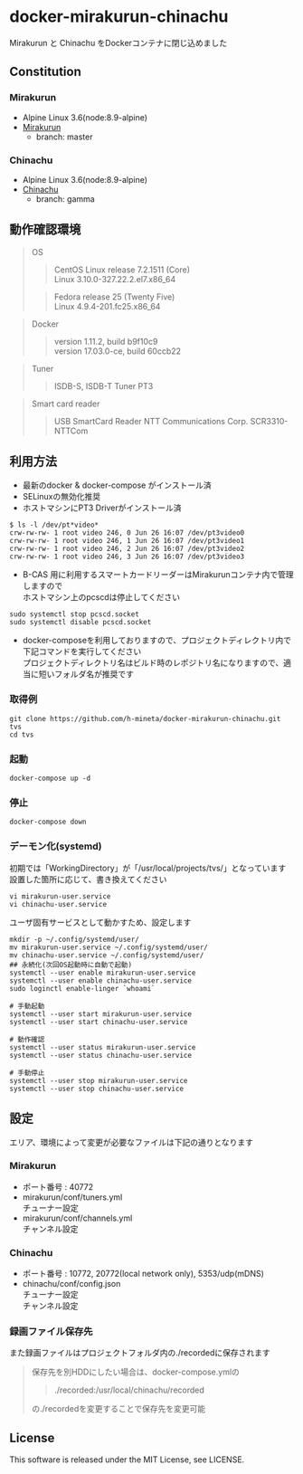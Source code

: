 # docker-mirakurun-chinachu
Mirakurun と Chinachu をDockerコンテナに閉じ込めました

## Constitution
### Mirakurun
- Alpine Linux 3.6(node:8.9-alpine)
- [Mirakurun](https://github.com/kanreisa/Mirakurun)
  - branch: master

### Chinachu
- Alpine Linux 3.6(node:8.9-alpine)
- [Chinachu](https://github.com/kanreisa/Chinachu)
  - branch: gamma

## 動作確認環境
> OS
>>CentOS Linux release 7.2.1511 (Core)  
>> Linux 3.10.0-327.22.2.el7.x86_64  
>
>>Fedora release 25 (Twenty Five)  
>> Linux 4.9.4-201.fc25.x86_64  

>Docker
>>version 1.11.2, build b9f10c9  
>>version 17.03.0-ce, build 60ccb22  

>Tuner
>>ISDB-S, ISDB-T Tuner PT3  

>Smart card reader
>>USB SmartCard Reader NTT Communications Corp. SCR3310-NTTCom  

## 利用方法
- 最新のdocker & docker-compose がインストール済
- SELinuxの無効化推奨
- ホストマシンにPT3 Driverがインストール済
```
$ ls -l /dev/pt*video*
crw-rw-rw- 1 root video 246, 0 Jun 26 16:07 /dev/pt3video0
crw-rw-rw- 1 root video 246, 1 Jun 26 16:07 /dev/pt3video1
crw-rw-rw- 1 root video 246, 2 Jun 26 16:07 /dev/pt3video2
crw-rw-rw- 1 root video 246, 3 Jun 26 16:07 /dev/pt3video3
```
- B-CAS 用に利用するスマートカードリーダーはMirakurunコンテナ内で管理しますので  
ホストマシン上のpcscdは停止してください
```
sudo systemctl stop pcscd.socket
sudo systemctl disable pcscd.socket
```

- docker-composeを利用しておりますので、プロジェクトディレクトリ内で下記コマンドを実行してください  
プロジェクトディレクトリ名はビルド時のレポジトリ名になりますので、適当に短いフォルダ名が推奨です

### 取得例
```shell
git clone https://github.com/h-mineta/docker-mirakurun-chinachu.git tvs
cd tvs
```
### 起動
```shell
docker-compose up -d
```
### 停止
```shell
docker-compose down
```

### デーモン化(systemd)
初期では「WorkingDirectory」が「/usr/local/projects/tvs/」となっています  
設置した箇所に応じて、書き換えてください
```shell
vi mirakurun-user.service
vi chinachu-user.service
```

ユーザ固有サービスとして動かすため、設定します
```shell
mkdir -p ~/.config/systemd/user/
mv mirakurun-user.service ~/.config/systemd/user/
mv chinachu-user.service ~/.config/systemd/user/
## 永続化(次回OS起動時に自動で起動)
systemctl --user enable mirakurun-user.service
systemctl --user enable chinachu-user.service
sudo loginctl enable-linger `whoami`

# 手動起動
systemctl --user start mirakurun-user.service
systemctl --user start chinachu-user.service

# 動作確認
systemctl --user status mirakurun-user.service
systemctl --user status chinachu-user.service

# 手動停止
systemctl --user stop mirakurun-user.service
systemctl --user stop chinachu-user.service
```

## 設定
エリア、環境によって変更が必要なファイルは下記の通りとなります
### Mirakurun
- ポート番号 : 40772
- mirakurun/conf/tuners.yml  
チューナー設定
- mirakurun/conf/channels.yml  
チャンネル設定

### Chinachu
- ポート番号 : 10772, 20772(local network only), 5353/udp(mDNS)
- chinachu/conf/config.json  
チューナー設定  
チャンネル設定

### 録画ファイル保存先
また録画ファイルはプロジェクトフォルダ内の./recordedに保存されます  
> 保存先を別HDDにしたい場合は、docker-compose.ymlの
>> ./recorded:/usr/local/chinachu/recorded
>
> の./recordedを変更することで保存先を変更可能

## License
This software is released under the MIT License, see LICENSE.
